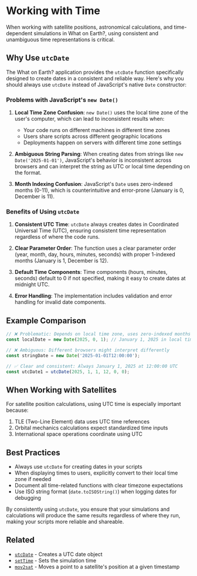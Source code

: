 # Working with Time

When working with satellite positions, astronomical calculations, and time-dependent simulations in What on Earth?, using consistent and unambiguous time representations is critical.

## Why Use `utcDate`

The What on Earth? application provides the `utcDate` function specifically designed to create dates in a consistent and reliable way. Here's why you should always use `utcDate` instead of JavaScript's native `Date` constructor:

### Problems with JavaScript's `new Date()`

1. **Local Time Zone Confusion**: `new Date()` uses the local time zone of the user's computer, which can lead to inconsistent results when:
   - Your code runs on different machines in different time zones
   - Users share scripts across different geographic locations
   - Deployments happen on servers with different time zone settings

2. **Ambiguous String Parsing**: When creating dates from strings like `new Date('2025-01-01')`, JavaScript's behavior is inconsistent across browsers and can interpret the string as UTC or local time depending on the format.

3. **Month Indexing Confusion**: JavaScript's `Date` uses zero-indexed months (0-11), which is counterintuitive and error-prone (January is 0, December is 11).

### Benefits of Using `utcDate`

1. **Consistent UTC Time**: `utcDate` always creates dates in Coordinated Universal Time (UTC), ensuring consistent time representation regardless of where the code runs.

2. **Clear Parameter Order**: The function uses a clear parameter order (year, month, day, hours, minutes, seconds) with proper 1-indexed months (January is 1, December is 12).

3. **Default Time Components**: Time components (hours, minutes, seconds) default to 0 if not specified, making it easy to create dates at midnight UTC.

4. **Error Handling**: The implementation includes validation and error handling for invalid date components.

## Example Comparison

```javascript
// ❌ Problematic: Depends on local time zone, uses zero-indexed months
const localDate = new Date(2025, 0, 1); // January 1, 2025 in local time zone

// ❌ Ambiguous: Different browsers might interpret differently
const stringDate = new Date('2025-01-01T12:00:00');

// ✅ Clear and consistent: Always January 1, 2025 at 12:00:00 UTC
const utcDate1 = utcDate(2025, 1, 1, 12, 0, 0);
```

## When Working with Satellites

For satellite position calculations, using UTC time is especially important because:

1. TLE (Two-Line Element) data uses UTC time references
2. Orbital mechanics calculations expect standardized time inputs
3. International space operations coordinate using UTC

## Best Practices

- Always use `utcDate` for creating dates in your scripts
- When displaying times to users, explicitly convert to their local time zone if needed
- Document all time-related functions with clear timezone expectations
- Use ISO string format (`date.toISOString()`) when logging dates for debugging

By consistently using `utcDate`, you ensure that your simulations and calculations will produce the same results regardless of where they run, making your scripts more reliable and shareable.

## Related

- [`utcDate`](/dsl/commands/utcDate) - Creates a UTC date object
- [`setTime`](/dsl/commands/setTime) - Sets the simulation time
- [`mov2sat`](/dsl/commands/mov2sat) - Moves a point to a satellite's position at a given timestamp
